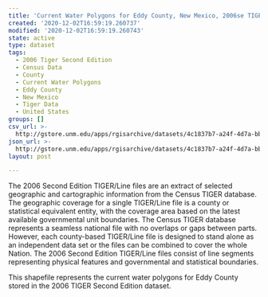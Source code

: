 ```yaml
---
title: 'Current Water Polygons for Eddy County, New Mexico, 2006se TIGER'
created: '2020-12-02T16:59:19.260737'
modified: '2020-12-02T16:59:19.260743'
state: active
type: dataset
tags:
  - 2006 Tiger Second Edition
  - Census Data
  - County
  - Current Water Polygons
  - Eddy County
  - New Mexico
  - Tiger Data
  - United States
groups: []
csv_url: >-
  http://gstore.unm.edu/apps/rgisarchive/datasets/4c1837b7-a24f-4d7a-bb79-f377f2c7810f/tgr2006se_eddy_wat.derived.csv
json_url: >-
  http://gstore.unm.edu/apps/rgisarchive/datasets/4c1837b7-a24f-4d7a-bb79-f377f2c7810f/tgr2006se_eddy_wat.derived.json
layout: post

---
```

The 2006 Second Edition TIGER/Line files are an extract of selected geographic and cartographic information from the Census TIGER database.  The geographic coverage for a single TIGER/Line file is a county or statistical equivalent entity, with the coverage area based on the latest available governmental unit boundaries. The Census TIGER database represents a seamless national file with no overlaps or gaps between parts.  However, each county-based TIGER/Line file is designed to stand alone as an independent data set or the files can be combined to cover the whole Nation.  The 2006 Second Edition  TIGER/Line files consist of line segments representing physical features and governmental and statistical boundaries.  

This shapefile represents the current water polygons for Eddy County stored in the 2006 TIGER Second Edition dataset.
